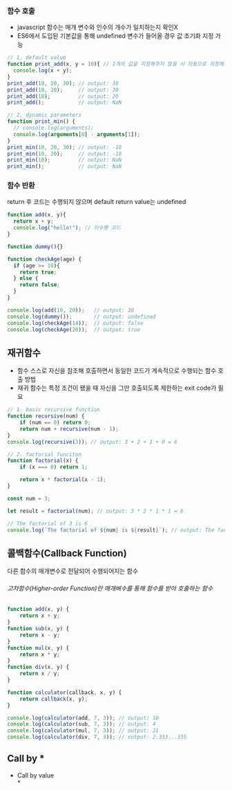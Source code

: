 ### 함수 호출
* javascript 함수는 매개 변수와 인수의 개수가 일치하는지 확인X
* ES6에서 도입된 기본값을 통해 undefined 변수가 들어올 경우 값 초기화 지정 가능
```js
// 1. default value
function print_add(x, y = 10){ // 1개의 값을 지정해주지 않을 시 자동으로 지정해줌, 근데 전부 없으면 안 됨
  console.log(x + y);
}
print_add(10, 20, 30); // output: 30
print_add(10, 20);     // output: 30
print_add(10);         // output: 20
print_add();           // output: NaN

// 2. dynamic parameters
function print_min() {
  // console.log(arguments);
  console.log(arguments[0] - arguments[1]);
}
print_min(10, 20, 30); // output: -10
print_min(10, 20);     // output: -10
print_min(10);         // output: NaN
print_min();           // output: NaN
```
### 함수 반환
return 후 코드는 수행되지 않으며 default return value는 undefined
```js
function add(x, y){
  return x + y;
  console.log("hello!"); // 미수행 코드
}

function dummy(){}

function checkAge(age) {
  if (age >= 18){
    return true;
  } else {
    return false;
  }
}

console.log(add(10, 20));   // output: 30
console.log(dummy());       // output: undefined
console.log(checkAge(14));  // output: false
console.log(checkAge(20));  // output: true
```

## 재귀함수
* 함수 스스로 자신을 참조해 호출하면서 동일한 코드가 계속적으로 수행되는 함수 호출 방법
* 재귀 함수는 특정 조건이 됐을 때 자신을 그만 호출되도록 제한하는 exit code가 필요
```js
// 1. basic recursive function
function recursive(num) {
    if (num == 0) return 0;
    return num + recursive(num - 1);
}
console.log(recursive(3)); // output: 3 + 2 + 1 + 0 = 6

// 2. factorial funciton
function factorial(x) {
    if (x === 0) return 1;

    return x * factorial(x - 1);
}

const num = 3;

let result = factorial(num); // output: 3 * 2 * 1 * 1 = 6

// The factorial of 3 is 6
console.log(`The factorial of ${num} is ${result}`); // output: The factorial of 3 is 6
```

## 콜백함수(Callback Function)
다른 함수의 매개변수로 전달되어 수행되어지는 함수<br>
###### 고차함수(Higher-order Function)란 매개벼수를 통해 함수를 받아 호출하는 함수
```js
function add(x, y) {
    return x + y;
}
function sub(x, y) {
    return x - y;
}
function mul(x, y) {
    return x * y;
}
function div(x, y) {
    return x / y;
}

function calculator(callback, x, y) {
    return callback(x, y);
}

console.log(calculator(add, 7, 3)); // output: 10
console.log(calculator(sub, 7, 3)); // output: 4
console.log(calculator(mul, 7, 3)); // output: 21
console.log(calculator(div, 7, 3)); // output: 2.333...335
```
## Call by *
* Call by value<br>
  * 
